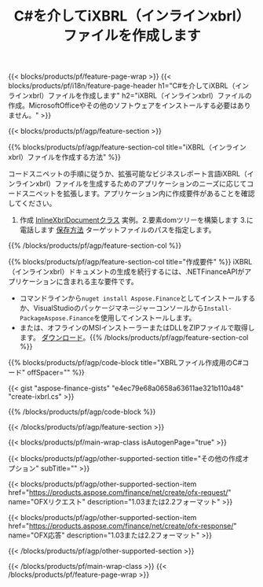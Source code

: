 ﻿---
title: C#を介してiXBRL（インラインxbrl）ファイルを作成します
description: iXBRL（インラインxbrl）ファイル作成のサンプルコード。 .NETベースのアプリケーション内でのバッチiXBRL（インラインxbrl）ファイルの生成にはAPIサンプルコードを使用します。 
url: /ja/net/create/ixbrl/
family: finance
platformtag: net
feature: create
informat: iXBRL
outformat: 
otherformats: 
---
{{< blocks/products/pf/feature-page-wrap >}}
{{< blocks/products/pf/i18n/feature-page-header h1="C#を介してiXBRL（インラインxbrl）ファイルを作成します" h2="iXBRL（インラインxbrl）ファイルの作成。MicrosoftOfficeやその他のソフトウェアをインストールする必要はありません。" >}}

{{< blocks/products/pf/agp/feature-section >}}

{{% blocks/products/pf/agp/feature-section-col title="iXBRL（インラインxbrl）ファイルを作成する方法" %}}

コードスニペットの手順に従うか、拡張可能なビジネスレポート言語iXBRL（インラインxbrl）ファイルを生成するためのアプリケーションのニーズに応じてコードスニペットを拡張します。アプリケーション内に作成要件があることを確認してください。

1. 作成 [InlineXbrlDocumentクラス](https://apireference.aspose.com/finance/net/aspose.finance.xbrl.inline/inlinexbrldocument) 実例。2.要素domツリーを構築します
3.に電話します [保存方法](https://apireference.aspose.com/finance/net/aspose.finance.xbrl.inline.inlinexbrldocument/save/methods/1) ターゲットファイルのパスを指定します。

{{% /blocks/products/pf/agp/feature-section-col %}}

{{% blocks/products/pf/agp/feature-section-col title="作成要件" %}}
iXBRL（インラインxbrl）ドキュメントの生成を続行するには、.NETFinanceAPIがアプリケーションに含まれる主な要件です。 
- コマンドラインから```nuget install Aspose.Finance```としてインストールするか、VisualStudioのパッケージマネージャーコンソールから```Install-PackageAspose.Finance```を使用してインストールします。
- または、オフラインのMSIインストーラーまたはDLLをZIPファイルで取得します。 [ダウンロード](https://downloads.aspose.com/finance/net)。{{% /blocks/products/pf/agp/feature-section-col %}}

{{% blocks/products/pf/agp/code-block title="XBRLファイル作成用のC#コード" offSpacer="" %}}

{{< gist "aspose-finance-gists" "e4ec79e68a0658a63611ae321b110a48" "create-ixbrl.cs" >}}

{{% /blocks/products/pf/agp/code-block %}}

{{< /blocks/products/pf/agp/feature-section >}}

{{< blocks/products/pf/main-wrap-class isAutogenPage="true" >}}

{{< blocks/products/pf/agp/other-supported-section title="その他の作成オプション" subTitle="" >}}

{{< blocks/products/pf/agp/other-supported-section-item href="https://products.aspose.com/finance/net/create/ofx-request/" name="OFXリクエスト" description="1.03または2.2フォーマット" >}}

{{< blocks/products/pf/agp/other-supported-section-item href="https://products.aspose.com/finance/net/create/ofx-response/" name="OFX応答" description="1.03または2.2フォーマット" >}}

{{< /blocks/products/pf/agp/other-supported-section >}}

{{< /blocks/products/pf/main-wrap-class >}}
{{< /blocks/products/pf/feature-page-wrap >}}